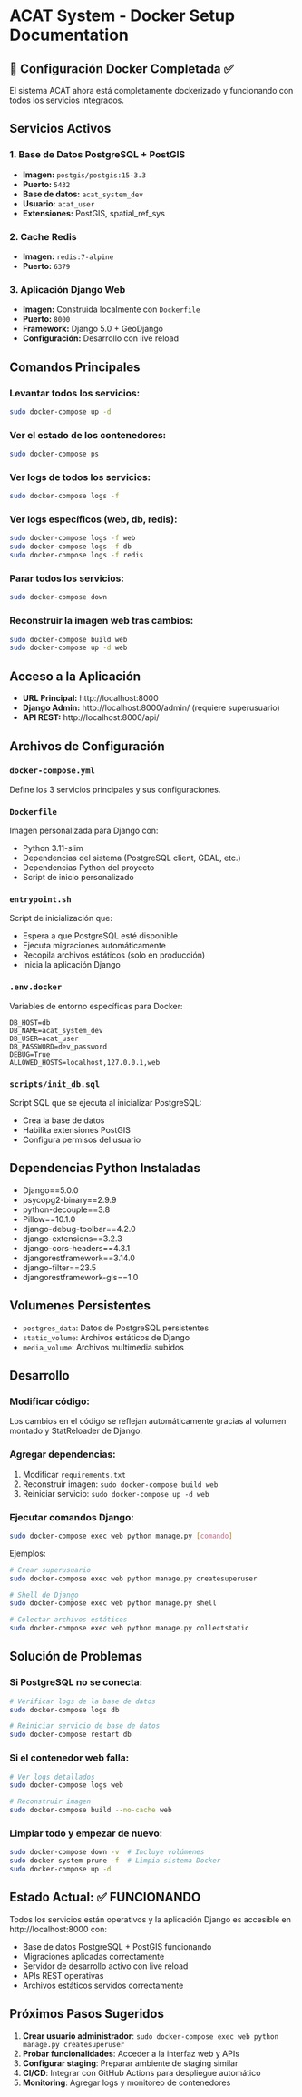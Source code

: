 # ACAT System - Docker Setup Documentation

## 🐳 Configuración Docker Completada ✅

El sistema ACAT ahora está completamente dockerizado y funcionando con todos los servicios integrados.

## Servicios Activos

### 1. **Base de Datos PostgreSQL + PostGIS**
- **Imagen:** `postgis/postgis:15-3.3`
- **Puerto:** `5432`
- **Base de datos:** `acat_system_dev`
- **Usuario:** `acat_user`
- **Extensiones:** PostGIS, spatial_ref_sys

### 2. **Cache Redis**
- **Imagen:** `redis:7-alpine`
- **Puerto:** `6379`

### 3. **Aplicación Django Web**
- **Imagen:** Construida localmente con `Dockerfile`
- **Puerto:** `8000`
- **Framework:** Django 5.0 + GeoDjango
- **Configuración:** Desarrollo con live reload

## Comandos Principales

### Levantar todos los servicios:
```bash
sudo docker-compose up -d
```

### Ver el estado de los contenedores:
```bash
sudo docker-compose ps
```

### Ver logs de todos los servicios:
```bash
sudo docker-compose logs -f
```

### Ver logs específicos (web, db, redis):
```bash
sudo docker-compose logs -f web
sudo docker-compose logs -f db
sudo docker-compose logs -f redis
```

### Parar todos los servicios:
```bash
sudo docker-compose down
```

### Reconstruir la imagen web tras cambios:
```bash
sudo docker-compose build web
sudo docker-compose up -d web
```

## Acceso a la Aplicación

- **URL Principal:** http://localhost:8000
- **Django Admin:** http://localhost:8000/admin/ (requiere superusuario)
- **API REST:** http://localhost:8000/api/

## Archivos de Configuración

### `docker-compose.yml`
Define los 3 servicios principales y sus configuraciones.

### `Dockerfile`
Imagen personalizada para Django con:
- Python 3.11-slim
- Dependencias del sistema (PostgreSQL client, GDAL, etc.)
- Dependencias Python del proyecto
- Script de inicio personalizado

### `entrypoint.sh`
Script de inicialización que:
- Espera a que PostgreSQL esté disponible
- Ejecuta migraciones automáticamente
- Recopila archivos estáticos (solo en producción)
- Inicia la aplicación Django

### `.env.docker`
Variables de entorno específicas para Docker:
```env
DB_HOST=db
DB_NAME=acat_system_dev
DB_USER=acat_user
DB_PASSWORD=dev_password
DEBUG=True
ALLOWED_HOSTS=localhost,127.0.0.1,web
```

### `scripts/init_db.sql`
Script SQL que se ejecuta al inicializar PostgreSQL:
- Crea la base de datos
- Habilita extensiones PostGIS
- Configura permisos del usuario

## Dependencias Python Instaladas

- Django==5.0.0
- psycopg2-binary==2.9.9
- python-decouple==3.8
- Pillow==10.1.0
- django-debug-toolbar==4.2.0
- django-extensions==3.2.3
- django-cors-headers==4.3.1
- djangorestframework==3.14.0
- django-filter==23.5
- djangorestframework-gis==1.0

## Volumenes Persistentes

- `postgres_data`: Datos de PostgreSQL persistentes
- `static_volume`: Archivos estáticos de Django
- `media_volume`: Archivos multimedia subidos

## Desarrollo

### Modificar código:
Los cambios en el código se reflejan automáticamente gracias al volumen montado y StatReloader de Django.

### Agregar dependencias:
1. Modificar `requirements.txt`
2. Reconstruir imagen: `sudo docker-compose build web`
3. Reiniciar servicio: `sudo docker-compose up -d web`

### Ejecutar comandos Django:
```bash
sudo docker-compose exec web python manage.py [comando]
```

Ejemplos:
```bash
# Crear superusuario
sudo docker-compose exec web python manage.py createsuperuser

# Shell de Django
sudo docker-compose exec web python manage.py shell

# Colectar archivos estáticos
sudo docker-compose exec web python manage.py collectstatic
```

## Solución de Problemas

### Si PostgreSQL no se conecta:
```bash
# Verificar logs de la base de datos
sudo docker-compose logs db

# Reiniciar servicio de base de datos
sudo docker-compose restart db
```

### Si el contenedor web falla:
```bash
# Ver logs detallados
sudo docker-compose logs web

# Reconstruir imagen
sudo docker-compose build --no-cache web
```

### Limpiar todo y empezar de nuevo:
```bash
sudo docker-compose down -v  # Incluye volúmenes
sudo docker system prune -f  # Limpia sistema Docker
sudo docker-compose up -d
```

## Estado Actual: ✅ FUNCIONANDO

Todos los servicios están operativos y la aplicación Django es accesible en http://localhost:8000 con:
- Base de datos PostgreSQL + PostGIS funcionando
- Migraciones aplicadas correctamente
- Servidor de desarrollo activo con live reload
- APIs REST operativas
- Archivos estáticos servidos correctamente

## Próximos Pasos Sugeridos

1. **Crear usuario administrador**: `sudo docker-compose exec web python manage.py createsuperuser`
2. **Probar funcionalidades**: Acceder a la interfaz web y APIs
3. **Configurar staging**: Preparar ambiente de staging similar
4. **CI/CD**: Integrar con GitHub Actions para despliegue automático
5. **Monitoring**: Agregar logs y monitoreo de contenedores
